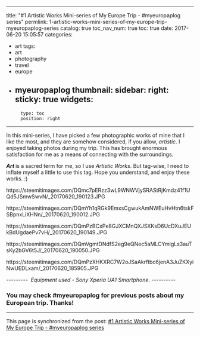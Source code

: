 
---
title: "#1 Artistic Works Mini-series of My Europe Trip - #myeuropaplog series"
permlink: 1-artistic-works-mini-series-of-my-europe-trip-myeuropaplog-series
catalog: true
toc_nav_num: true
toc: true
date: 2017-06-20 15:05:57
categories:
- art
tags:
- art
- photography
- travel
- europe
- myeuropaplog
thumbnail: 
sidebar:
    right:
        sticky: true
widgets:
    -
        type: toc
        position: right
---


<html>
<p>In this mini-series, I have picked a few photographic works of mine that I like the most, and they are somehow considered, if you allow, <em>artistic</em>. I enjoyed taking photos during my trip. This has brought enormous satisfaction for me as a means of connecting with the surroundings.&nbsp;</p>
<p><em><strong>Art </strong></em>is a sacred term for me, so I use <em>Artistic Works</em>. But tag-wise, I need to inflate myself a little to use this tag. Hope you understand, and enjoy these works. :)</p>
<p>https://steemitimages.com/DQmc7pERzz3wL9WNWVjySRAStRjKmdz41f1UQd5JSmwSwvN/_20170620_190123.JPG</p>
<p>https://steemitimages.com/DQmYh1qRGk9EmxsCgwukAmNWEuHvHtn6tskFSBpnxLiXHNn/_20170620_190012.JPG</p>
<p>https://steemitimages.com/DQmPzBCxPe8GJXCMnQXJSXKsD6UcDXuJEUkBdUgdaePv7vH/_20170620_190149.JPG</p>
<p>https://steemitimages.com/DQmVgmtDNdfS2eg9eQNec5aMLCYmigLs3auTsKy2bGV6t5J/_20170620_190050.JPG</p>
<p>https://steemitimages.com/DQmPzXHKXRC7W2oJSaAkrftbc6jenA3JuZKXyiNwUEDLxam/_20170620_185905.JPG</p>
<p><em>--------- &nbsp;Equipment used - Sony Xperia UA1 Smartphone. ----------</em></p>
<h3>You may check #myeuropaplog for previous posts about my European trip. Thanks!</h3>
</html>

- - -

This page is synchronized from the post: [#1 Artistic Works Mini-series of My Europe Trip - #myeuropaplog series](https://steemit.com/@deanliu/1-artistic-works-mini-series-of-my-europe-trip-myeuropaplog-series)
